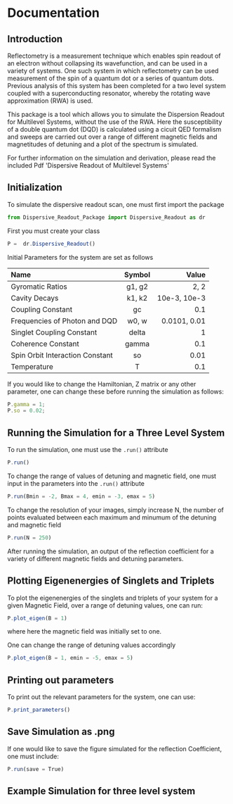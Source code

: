 # Documentation

## Introduction

Reflectometry is a measurement technique which enables spin readout of an electron without collapsing its wavefunction, and can be used in a variety of systems. One such system in which reflectometry can be used measurement of the spin of a quantum dot or a series of quantum dots. Previous analysis of this system has been completed for a two level system coupled with a superconducting resonator, whereby the rotating wave approximation (RWA) is used. 

This package is a tool which allows you to simulate the Dispersion Readout for Multilevel Systems, without the use of the RWA. Here the susceptibility of a double quantum dot (DQD) is calculated using  a cicuit QED formalism and sweeps are carried out over a range of different magnetic fields and magnetitudes of detuning and a plot of the spectrum is simulated.

For further information on the simulation and derivation, please read the included Pdf 'Dispersive Readout of Multilevel Systems'

## Initialization 

To simulate the dispersive readout scan, one must first import the package

```javascript
from Dispersive_Readout_Package import Dispersive_Readout as dr
```

First you must create your class

```javascript
P =  dr.Dispersive_Readout()
```

Initial Parameters for the system are set as follows 

| Name      | Symbol   | Value  |
| :------------- | :----------: | -----------: |
|  Gyromatic Ratios | g1, g2   | 2, 2    |
|  Cavity Decays | k1, k2   | 10e-3, 10e-3    |
|  Coupling Constant | gc   | 0.1    |
|  Frequencies of Photon and DQD | w0, w   | 0.0101, 0.01    |
| Singlet Coupling Constant | delta | 1  |
| Coherence Constant | gamma | 0.1 |
| Spin Orbit Interaction Constant | so | 0.01 |
| Temperature| T | 0.1 |


If you would like to change the Hamiltonian, Z matrix or any other parameter, one can change these before running the simulation as follows:

```javascript
P.gamma = 1;
P.so = 0.02;
```

## Running the Simulation for a Three Level System 

To run the simulation, one must use the `.run()` attribute

```javascript
P.run()
```
To change the range of values of detuning and magnetic field, one must input in the parameters into the `.run()` attribute

```javascript
P.run(Bmin = -2, Bmax = 4, emin = -3, emax = 5)
```

To change the resolution of your images, simply increase N, the number of points evaluated between each maximum and minumum of the detuning and magnetic field

```javascript
P.run(N = 250)
```
After running the simulation, an output of the reflection coefficient for a variety of different magnetic fields and detuning parameters.

## Plotting Eigenenergies of Singlets and Triplets 

To plot the eigenenergies of the singlets and triplets of your system for a given Magnetic Field, over a range of detuning values, one can run:

```javascript
P.plot_eigen(B = 1)
```

where here the magnetic field was initially set to one. 

One can change the range of detuning values accordingly

```javascript
P.plot_eigen(B = 1, emin = -5, emax = 5)
```

## Printing out parameters

To print out the relevant parameters for the system, one can use:

```javascript
P.print_parameters()
```

## Save Simulation as .png

If one would like to save the figure simulated for the reflection Coefficient, one must include:

```javascript
P.run(save = True)
```

## Example Simulation for three level system


